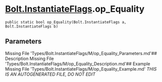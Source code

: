 # [Bolt.InstantiateFlags](Types/Bolt.InstantiateFlags.md).op_Equality
`public static bool op_Equality(Bolt.InstantiateFlags a, Bolt.InstantiateFlags b)`
## Parameters
Missing File 'Types/Bolt.InstantiateFlags/M/op_Equality_Parameters.md'## Description
Missing File 'Types/Bolt.InstantiateFlags/M/op_Equality_Description.md'## Example
Missing File 'Types/Bolt.InstantiateFlags/M/op_Equality_Example.md'
*THIS IS AN AUTOGENERATED FILE, DO NOT EDIT*
